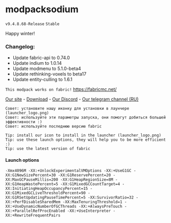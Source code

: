 # modpacksodium
```v9.4.8.68-Release```
```Stable```

Happy winter!

### Changelog:
- Update fabric-api to 0.74.0
- Update indium to 1.0.14
- Update modmenu to 5.1.0-beta4
- Update rethinking-voxels to beta17
- Update entity-culling to 1.6.1

```This modpack works on fabric!```
https://fabricmc.net/

[Site]: https://wlorigin.cf/
[Download]: https://wlorigin.cf/downloadmodpack.html
[Discord]: https://discord.gg/UBaauaN
[Telegram]: https://t.me/wlorigin

[Our site][Site] - [Download][Download] - [Our Discord][Discord] - [Our telegram channel (RU)][Telegram]

```
Совет: установите нашу иконку для установки в лаунчере (launcher_logo.png)
Совет: используйте эти параметры запуска, они помогут добиться большей эффективности :)
Совет: используйте последнюю версию fabric
```
```
Tip: install our icon to install in the launcher (launcher_logo.png)
Tip: use these launch options, they will help you to be more efficient :)
Tip: use the latest version of fabric
```

#### Launch options
```
-Xmx4096M -XX:+UnlockExperimentalVMOptions -XX:+UseG1GC -XX:G1NewSizePercent=30 -XX:G1ReservePercent=20 -XX:MaxGCPauseMillis=200 -XX:G1HeapRegionSize=8M -XX:G1HeapWastePercent=5 -XX:G1MixedGCCountTarget=4 -XX:InitiatingHeapOccupancyPercent=15 -XX:G1MixedGCLiveThresholdPercent=90 -XX:G1RSetUpdatingPauseTimePercent=5 -XX:SurvivorRatio=32 -XX:+PerfDisableSharedMem -XX:MaxTenuringThreshold=1 -XX:+UseDynamicNumberOfGCThreads -XX:+AlwaysPreTouch -XX:+ParallelRefProcEnabled -XX:+UseInterpreter -XX:+RewriteFrequentPairs
```
